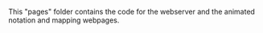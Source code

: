 This "pages" folder contains the code for the webserver and the animated notation and mapping webpages.
